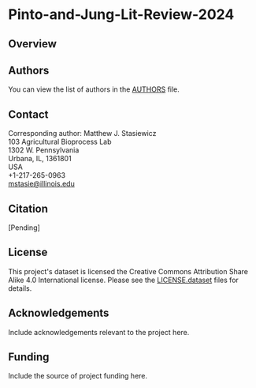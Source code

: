 # Pinto-and-Jung-Lit-Review-2024

## Overview

## Authors
You can view the list of authors in the [AUTHORS](/AUTHORS) file.

## Contact
Corresponding author: Matthew J. Stasiewicz<br>
103 Agricultural Bioprocess Lab<br>
1302 W. Pennsylvania<br>
Urbana, IL, 1361801<br>
USA<br>
+1-217-265-0963<br>
[mstasie@illinois.edu](mailto:mstasie@illinois.edu)

## Citation
[Pending]

## License
This project's dataset is licensed the Creative Commons Attribution Share Alike 4.0 International license. Please see the [LICENSE.dataset](/LICENSE.dataset) files for details.

## Acknowledgements
Include acknowledgements relevant to the project here.

## Funding
Include the source of project funding here.

